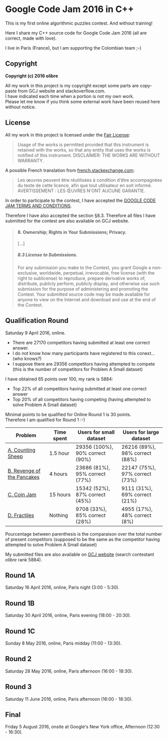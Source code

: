 Google Code Jam 2016 in C++
===========================

This is my first online algorithmic puzzles contest. And without training!

Here I share my C++ source code for Google Code Jam 2016 (all are correct, made with love).

I live in Paris (France), but I am supporting the Colombian team ;-) 


Copyright
---------

**Copyright (c) 2016 olibre**

All my work in this project is my copyright except 
some parts are copy-paste from GCJ website and stackoverflow.com.  
I have indicated each time when a portion is not my own work.  
Please let me know if you think some external work have been reused here without notice. 

License
-------

All my work in this project is licensed under the [Fair License](https://en.wikipedia.org/wiki/Fair_License):

> Usage of the works is permitted provided
> that this instrument is retained with the works,
> so that any entity that uses the works
> is notified of this instrument.
> DISCLAIMER: THE WORKS ARE WITHOUT WARRANTY.

A possible French translation from [french.stackexchange.com](http://french.stackexchange.com/questions/7034):

> Les œuvres peuvent être réutilisées
> à condition d'être accompagnées du texte de cette licence,
> afin que tout utilisateur en soit informé.
> AVERTISSEMENT : LES ŒUVRES N'ONT AUCUNE GARANTIE.

In order to participate to the contest,
I have accepted the [GOOGLE CODE JAM TERMS AND CONDITIONS](https://code.google.com/codejam/terms.html).

Therefore I have also accepted the section §8.3.
Therefore all files I have submitted for the contest are also available on GCJ website.

> #### 8. Ownership; Rights in Your Submissions; Privacy.
> [...]
> ##### 8.3 License to Submissions.
> For any submission you make to the Contest,
> you grant Google a non-exclusive, worldwide, perpetual, irrevocable,
> free license (with the right to sublicense) to reproduce,
> prepare derivative works of, distribute, publicly perform,
> publicly display, and otherwise use such submission for the purpose
> of administering and promoting the Contest.
> Your submitted source code may be made available for anyone
> to view on the Internet and download and use at the end of the Contest.


Qualification Round
-------------------

Saturday 9 April 2016, online.

* There are 27170 competitors having submitted at least one correct answer.
* I do not know how many participants have registered to this conext... (who knows?)
* I suppose there are 29356 competitors having attempted to compete   
  (this is the number of competitors for Problem A Small dataset)

I have obtained 65 points over 100, my rank is 5884:

* Top 22% of all competitors having submitted at least one correct answer
* Top 20% of all competitors having competing (having attempted to solve Problem A Small dataset)

Minimal points to be qualified for Online Round 1 is 30 points.  
Therefore I am qualified for Round 1 :-)

| Problem   | Time spent | Users for small dataset | Users for large dataset |
|-----------|-----------------|---------------|---------------|
| [A. Counting Sheep][]          | 1.5 hour | 29356 (100%), 90% correct (90%) | 26216 (89%), 98% correct (88%)
| [B. Revenge of the Pancakes][] | 4 hours  | 23686  (81%), 95% correct (77%) | 22147 (75%), 97% correct (73%)
| [C. Coin Jam][]                | 15 hours | 15342  (52%), 87% correct (45%) |  9111 (31%), 69% correct (21%)
| [D. Fractiles][]               | Nothing  |  9708  (33%), 85% correct (28%) |  4955 (17%), 48% correct  (8%)

Pourcentage between parenthesis is the comparaison over the total number of present competitors
(supposed to be the same as the competitor having attempted to solve Problem A Small dataset)

My submitted files are also available on [GCJ website](https://code.google.com/codejam/contest/6254486/scoreboard#vf=1&sp=5881)
(search contestant *olibre* rank 5884).

  [A. Counting Sheep]:          qualification/sheep/README.md
  [B. Revenge of the Pancakes]: qualification/pancakes/README.md
  [C. Coin Jam]:                qualification/jamcoin/README.md
  [D. Fractiles]: https://code.google.com/codejam/contest/6254486/dashboard#s=p3



Round 1A
--------

Saturday 16 April 2016, online, Paris night (3:00 - 5:30).


Round 1B
--------

Saturday 30 April 2016, online, Paris evening (18:00 - 20:30).


Round 1C
--------

Sunday 8 May 2016, online, Paris midday (11:00 - 13:30).


Round 2
-------

Saturday 28 May 2016, online, Paris afternoon (16:00 - 18:30).


Round 3
-------

Saturday 11 June 2016, online, Paris afternoon (16:00 - 18:30).


Final
------

Friday 5 August 2016, onsite at Google's New York office, Afternoon (12:30 - 16:30).

